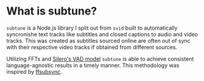 # What is subtune?

`subtune` is a Node.js library I split out from `svid` built to automatically syncronishe text tracks like subtitles and closed captions to audio and video tracks. This was created as subtitles sourced online are often out of sync with their respective video tracks if obtained from different sources.

Utilizing FFTs and [Silero's VAD model](https://github.com/snakers4/silero-vad) `subtune` is able to achieve consistent language-agnostic results in a timely manner. This methodology was inspired by [ffsubsync](https://github.com/smacke/ffsubsync#how-it-works).
